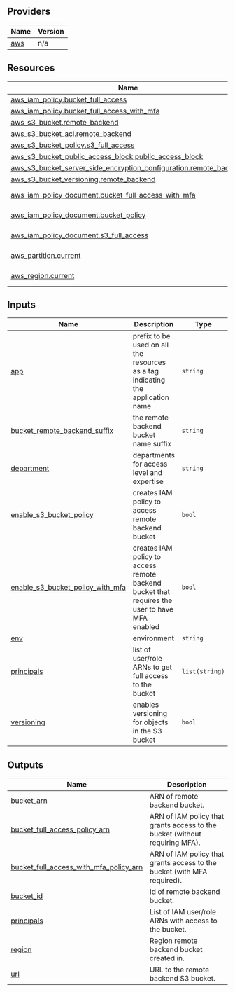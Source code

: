 <!-- BEGIN_TF_DOCS -->
## Providers

| Name | Version |
|------|---------|
| <a name="provider_aws"></a> [aws](#provider\_aws) | n/a |

## Resources

| Name | Type |
|------|------|
| [aws_iam_policy.bucket_full_access](https://registry.terraform.io/providers/hashicorp/aws/latest/docs/resources/iam_policy) | resource |
| [aws_iam_policy.bucket_full_access_with_mfa](https://registry.terraform.io/providers/hashicorp/aws/latest/docs/resources/iam_policy) | resource |
| [aws_s3_bucket.remote_backend](https://registry.terraform.io/providers/hashicorp/aws/latest/docs/resources/s3_bucket) | resource |
| [aws_s3_bucket_acl.remote_backend](https://registry.terraform.io/providers/hashicorp/aws/latest/docs/resources/s3_bucket_acl) | resource |
| [aws_s3_bucket_policy.s3_full_access](https://registry.terraform.io/providers/hashicorp/aws/latest/docs/resources/s3_bucket_policy) | resource |
| [aws_s3_bucket_public_access_block.public_access_block](https://registry.terraform.io/providers/hashicorp/aws/latest/docs/resources/s3_bucket_public_access_block) | resource |
| [aws_s3_bucket_server_side_encryption_configuration.remote_backend](https://registry.terraform.io/providers/hashicorp/aws/latest/docs/resources/s3_bucket_server_side_encryption_configuration) | resource |
| [aws_s3_bucket_versioning.remote_backend](https://registry.terraform.io/providers/hashicorp/aws/latest/docs/resources/s3_bucket_versioning) | resource |
| [aws_iam_policy_document.bucket_full_access_with_mfa](https://registry.terraform.io/providers/hashicorp/aws/latest/docs/data-sources/iam_policy_document) | data source |
| [aws_iam_policy_document.bucket_policy](https://registry.terraform.io/providers/hashicorp/aws/latest/docs/data-sources/iam_policy_document) | data source |
| [aws_iam_policy_document.s3_full_access](https://registry.terraform.io/providers/hashicorp/aws/latest/docs/data-sources/iam_policy_document) | data source |
| [aws_partition.current](https://registry.terraform.io/providers/hashicorp/aws/latest/docs/data-sources/partition) | data source |
| [aws_region.current](https://registry.terraform.io/providers/hashicorp/aws/latest/docs/data-sources/region) | data source |

## Inputs

| Name | Description | Type | Default | Required |
|------|-------------|------|---------|:--------:|
| <a name="input_app"></a> [app](#input\_app) | prefix to be used on all the resources as a tag indicating the application name | `string` | n/a | yes |
| <a name="input_bucket_remote_backend_suffix"></a> [bucket\_remote\_backend\_suffix](#input\_bucket\_remote\_backend\_suffix) | the remote backend bucket name suffix | `string` | n/a | yes |
| <a name="input_department"></a> [department](#input\_department) | departments for access level and expertise | `string` | `"devops"` | no |
| <a name="input_enable_s3_bucket_policy"></a> [enable\_s3\_bucket\_policy](#input\_enable\_s3\_bucket\_policy) | creates IAM policy to access remote backend bucket | `bool` | `false` | no |
| <a name="input_enable_s3_bucket_policy_with_mfa"></a> [enable\_s3\_bucket\_policy\_with\_mfa](#input\_enable\_s3\_bucket\_policy\_with\_mfa) | creates IAM policy to access remote backend bucket that requires the user to have MFA enabled | `bool` | `false` | no |
| <a name="input_env"></a> [env](#input\_env) | environment | `string` | `""` | no |
| <a name="input_principals"></a> [principals](#input\_principals) | list of user/role ARNs to get full access to the bucket | `list(string)` | n/a | yes |
| <a name="input_versioning"></a> [versioning](#input\_versioning) | enables versioning for objects in the S3 bucket | `bool` | `true` | no |

## Outputs

| Name | Description |
|------|-------------|
| <a name="output_bucket_arn"></a> [bucket\_arn](#output\_bucket\_arn) | ARN of remote backend bucket. |
| <a name="output_bucket_full_access_policy_arn"></a> [bucket\_full\_access\_policy\_arn](#output\_bucket\_full\_access\_policy\_arn) | ARN of IAM policy that grants access to the bucket (without requiring MFA). |
| <a name="output_bucket_full_access_with_mfa_policy_arn"></a> [bucket\_full\_access\_with\_mfa\_policy\_arn](#output\_bucket\_full\_access\_with\_mfa\_policy\_arn) | ARN of IAM policy that grants access to the bucket (with MFA required). |
| <a name="output_bucket_id"></a> [bucket\_id](#output\_bucket\_id) | Id of remote backend bucket. |
| <a name="output_principals"></a> [principals](#output\_principals) | List of IAM user/role ARNs with access to the bucket. |
| <a name="output_region"></a> [region](#output\_region) | Region remote backend bucket created in. |
| <a name="output_url"></a> [url](#output\_url) | URL to the remote backend S3 bucket. |
<!-- END_TF_DOCS -->
